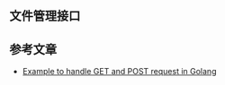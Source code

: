## 文件管理接口

## 参考文章

- [Example to handle GET and POST request in Golang](https://www.golangprograms.com/example-to-handle-get-and-post-request-in-golang.html)
